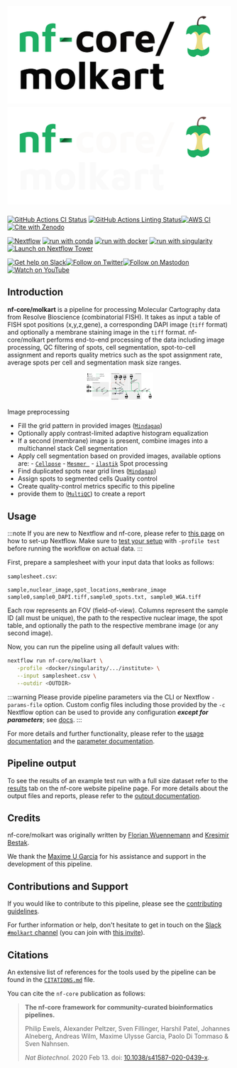 # ![nf-core/molkart](docs/images/nf-core-molkart_logo_light.png#gh-light-mode-only) ![nf-core/molkart](docs/images/nf-core-molkart_logo_dark.png#gh-dark-mode-only)

[![GitHub Actions CI Status](https://github.com/nf-core/molkart/workflows/nf-core%20CI/badge.svg)](https://github.com/nf-core/molkart/actions?query=workflow%3A%22nf-core+CI%22)
[![GitHub Actions Linting Status](https://github.com/nf-core/molkart/workflows/nf-core%20linting/badge.svg)](https://github.com/nf-core/molkart/actions?query=workflow%3A%22nf-core+linting%22)[![AWS CI](https://img.shields.io/badge/CI%20tests-full%20size-FF9900?labelColor=000000&logo=Amazon%20AWS)](https://nf-co.re/molkart/results)[![Cite with Zenodo](http://img.shields.io/badge/DOI-10.5281/zenodo.XXXXXXX-1073c8?labelColor=000000)](https://doi.org/10.5281/zenodo.XXXXXXX)

[![Nextflow](https://img.shields.io/badge/nextflow%20DSL2-%E2%89%A523.04.0-23aa62.svg)](https://www.nextflow.io/)
[![run with conda](http://img.shields.io/badge/run%20with-conda-3EB049?labelColor=000000&logo=anaconda)](https://docs.conda.io/en/latest/)
[![run with docker](https://img.shields.io/badge/run%20with-docker-0db7ed?labelColor=000000&logo=docker)](https://www.docker.com/)
[![run with singularity](https://img.shields.io/badge/run%20with-singularity-1d355c.svg?labelColor=000000)](https://sylabs.io/docs/)
[![Launch on Nextflow Tower](https://img.shields.io/badge/Launch%20%F0%9F%9A%80-Nextflow%20Tower-%234256e7)](https://tower.nf/launch?pipeline=https://github.com/nf-core/molkart)

[![Get help on Slack](http://img.shields.io/badge/slack-nf--core%20%23molkart-4A154B?labelColor=000000&logo=slack)](https://nfcore.slack.com/channels/molkart)[![Follow on Twitter](http://img.shields.io/badge/twitter-%40nf__core-1DA1F2?labelColor=000000&logo=twitter)](https://twitter.com/nf_core)[![Follow on Mastodon](https://img.shields.io/badge/mastodon-nf__core-6364ff?labelColor=FFFFFF&logo=mastodon)](https://mstdn.science/@nf_core)[![Watch on YouTube](http://img.shields.io/badge/youtube-nf--core-FF0000?labelColor=000000&logo=youtube)](https://www.youtube.com/c/nf-core)

## Introduction

**nf-core/molkart** is a pipeline for processing Molecular Cartography data from Resolve Bioscience (combinatorial FISH). It takes as input a table of FISH spot positions (x,y,z,gene), a corresponding DAPI image (`tiff` format) and optionally a membrane staining image in the `tiff` format. nf-core/molkart performs end-to-end processing of the data including image processing, QC filtering of spots, cell segmentation, spot-to-cell assignment and reports quality metrics such as the spot assignment rate, average spots per cell and segmentation mask size ranges.

<p align="center">
    <img title="Molkart Workflow" src="docs/images/molkart_workflow.png" width=30%>
</p>

Image preprocessing

- Fill the grid pattern in provided images ([`Mindagap`](https://github.com/ViriatoII/MindaGap))
- Optionally apply contrast-limited adaptive histogram equalization
- If a second (membrane) image is present, combine images into a multichannel stack
  Cell segmentation
- Apply cell segmentation based on provided images, available options are: - [`Cellpose`](https://www.cellpose.org/) - [`Mesmer `](https://deepcell.readthedocs.io/en/master/API/deepcell.applications.html#mesmer) - [`ilastik`](https://www.ilastik.org/)
  Spot processing
- Find duplicated spots near grid lines ([`Mindagap`](https://github.com/ViriatoII/MindaGap))
- Assign spots to segmented cells
  Quality control
- Create quality-control metrics specific to this pipeline
- provide them to ([`MultiQC`](http://multiqc.info/)) to create a report

## Usage

:::note
If you are new to Nextflow and nf-core, please refer to [this page](https://nf-co.re/docs/usage/installation) on how
to set-up Nextflow. Make sure to [test your setup](https://nf-co.re/docs/usage/introduction#how-to-run-a-pipeline)
with `-profile test` before running the workflow on actual data.
:::

First, prepare a samplesheet with your input data that looks as follows:

`samplesheet.csv`:

```csv
sample,nuclear_image,spot_locations,membrane_image
sample0,sample0_DAPI.tiff,sample0_spots.txt, sample0_WGA.tiff
```

Each row represents an FOV (field-of-view). Columns represent the sample ID (all must be unique), the path to the respective nuclear image, the spot table, and optionally the path to the respective membrane image (or any second image).

Now, you can run the pipeline using all default values with:

```bash
nextflow run nf-core/molkart \
   -profile <docker/singularity/.../institute> \
   --input samplesheet.csv \
   --outdir <OUTDIR>
```

:::warning
Please provide pipeline parameters via the CLI or Nextflow `-params-file` option. Custom config files including those
provided by the `-c` Nextflow option can be used to provide any configuration _**except for parameters**_;
see [docs](https://nf-co.re/usage/configuration#custom-configuration-files).
:::

For more details and further functionality, please refer to the [usage documentation](https://nf-co.re/molkart/usage) and the [parameter documentation](https://nf-co.re/molkart/parameters).

## Pipeline output

To see the results of an example test run with a full size dataset refer to the [results](https://nf-co.re/molkart/results) tab on the nf-core website pipeline page.
For more details about the output files and reports, please refer to the
[output documentation](https://nf-co.re/molkart/output).

## Credits

nf-core/molkart was originally written by [Florian Wuennemann](https://github.com/FloWuenne) and [Kresimir Bestak](https://github.com/kbestak).

We thank the [Maxime U Garcia](https://github.com/maxulysse) for his assistance and support in the development of this pipeline.

## Contributions and Support

If you would like to contribute to this pipeline, please see the [contributing guidelines](.github/CONTRIBUTING.md).

For further information or help, don't hesitate to get in touch on the [Slack `#molkart` channel](https://nfcore.slack.com/channels/molkart) (you can join with [this invite](https://nf-co.re/join/slack)).

## Citations

<!-- TODO nf-core: Add citation for pipeline after first release. Uncomment lines below and update Zenodo doi and badge at the top of this file. -->
<!-- If you use  nf-core/molkart for your analysis, please cite it using the following doi: [10.5281/zenodo.XXXXXX](https://doi.org/10.5281/zenodo.XXXXXX) -->

An extensive list of references for the tools used by the pipeline can be found in the [`CITATIONS.md`](CITATIONS.md) file.

You can cite the `nf-core` publication as follows:

> **The nf-core framework for community-curated bioinformatics pipelines.**
>
> Philip Ewels, Alexander Peltzer, Sven Fillinger, Harshil Patel, Johannes Alneberg, Andreas Wilm, Maxime Ulysse Garcia, Paolo Di Tommaso & Sven Nahnsen.
>
> _Nat Biotechnol._ 2020 Feb 13. doi: [10.1038/s41587-020-0439-x](https://dx.doi.org/10.1038/s41587-020-0439-x).
